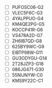 - [ ] PUFOSC06-G2
- [ ] VLEC5F6C-G3
- [ ] 4YALPPUO-G4
- [ ] KM4QE2PG-G5
- [ ] KOCCP41R-G6
- [ ] VS478A2D-G7
- [ ] ZH6IB7QD-G8
- [ ] 625BY9WC-G9
- [ ] EIBTP98W-G11
- [ ] GU3ODYGU-G14
- [ ] 2T28JZP3-G18
- [ ] 086JG471-G30
- [ ] 55NIJNYW-C0
- [ ] KMS9Y22C-C1